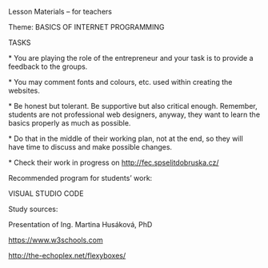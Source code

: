 Lesson Materials – for teachers

Theme: BASICS OF INTERNET PROGRAMMING

TASKS

\* You are playing the role of the entrepreneur and your task is to provide a feedback to the groups.

\* You may comment fonts and colours, etc. used within creating the websites.

\* Be honest but tolerant. Be supportive but also critical enough. Remember, students are not professional web designers, anyway, they want to learn the basics properly as much as possible.

\* Do that in the middle of their working plan, not at the end, so they will have time to discuss and make possible changes.

\* Check their work in progress on http://fec.spselitdobruska.cz/



Recommended program for students’ work:

VISUAL STUDIO CODE



Study sources:

Presentation of Ing. Martina Husáková, PhD

https://www.w3schools.com

http://the-echoplex.net/flexyboxes/

